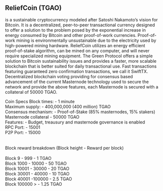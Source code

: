<h2>ReliefCoin (TGAO)</h2> is a sustainable cryptocurrency modeled after Satoshi Nakamoto’s vision for Bitcoin. It is a decentralized, peer-to-peer transactional currency designed to offer a solution to the problem posed by the exponential increase in energy consumed by Bitcoin and other proof-of-work currencies. Proof-of-work mining is environmentally unsustainable due to the electricity used by high-powered mining hardware. ReliefCoin utilizes an energy efficient proof-of-stake algorithm, can be mined on any computer, and will never require specialized mining equipment. The Green Protocol offers a simple solution to Bitcoin sustainability issues and provides a faster, more scalable blockchain that is better suited for daily transactional use. Fast transactions featuring guaranteed zero confirmation transactions, we call it SwiftTX. Decentralized blockchain voting providing for consensus based advancement of the current Masternode technology used to secure the network and provide the above features, each Masternode is secured with a collateral of 50000 TGAO.


Coin Specs Block times: - 1 minute <br>
Maximum supply: - 400,000,000 (400 million) TGAO <br>
Consensus mechanism: - Proof-of-Stake (85% masternodes, 15% stakers) <br>
Masternode collateral - 50000 TGAO <br>
Features: - Budget, treausury and masternode governance is enabled <br>
RPC Port: - 15001 <br>
P2P Port: - 15000 <br>
<br><br>
Block reward breakdown (Block height - Reward per block) <br>
<br>
Block 9 - 999 - 1 TGAO <br>
Block 1000 - 10000 - 50 TGAO <br>
Block 10001 - 30000 - 20 TGAO <br>
Block 30001 - 40000 - 10 TGAO <br>
Block 40001 -100000 - 2.5 TGAO <br>
Block 100000 > - 1.25 TGAO
